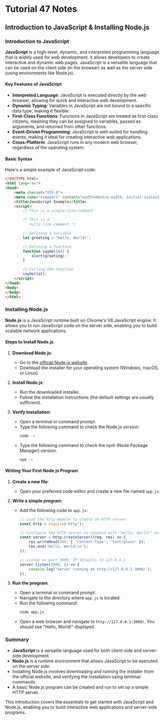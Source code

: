 # Tutorial **47** Notes

## Introduction to JavaScript & Installing Node.js

### Introduction to JavaScript

**JavaScript** is a high-level, dynamic, and interpreted programming language that is widely used for web development. It allows developers to create interactive and dynamic web pages. JavaScript is a versatile language that can be used on the client side (in the browser) as well as the server side (using environments like Node.js).

#### Key Features of JavaScript
- **Interpreted Language**: JavaScript is executed directly by the web browser, allowing for quick and interactive web development.
- **Dynamic Typing**: Variables in JavaScript are not bound to a specific data type, making it flexible.
- **First-Class Functions**: Functions in JavaScript are treated as first-class citizens, meaning they can be assigned to variables, passed as arguments, and returned from other functions.
- **Event-Driven Programming**: JavaScript is well-suited for handling events, making it ideal for creating interactive web applications.
- **Cross-Platform**: JavaScript runs in any modern web browser, regardless of the operating system.

#### Basic Syntax
Here's a simple example of JavaScript code:
```html
<!DOCTYPE html>
<html lang="en">
<head>
    <meta charset="UTF-8">
    <meta name="viewport" content="width=device-width, initial-scale=1.0">
    <title>JavaScript Example</title>
    <script>
        // This is a single-line comment

        /* This is a 
           multi-line comment */

        // Defining a variable
        let greeting = "Hello, World!";

        // Defining a function
        function sayHello() {
            alert(greeting);
        }

        // Calling the function
        sayHello();
    </script>
</head>
<body>
</body>
</html>
```

### Installing Node.js

**Node.js** is a JavaScript runtime built on Chrome's V8 JavaScript engine. It allows you to run JavaScript code on the server side, enabling you to build scalable network applications.

#### Steps to Install Node.js

1. **Download Node.js**:
   - Go to the [official Node.js website](https://nodejs.org/).
   - Download the installer for your operating system (Windows, macOS, or Linux).

2. **Install Node.js**:
   - Run the downloaded installer.
   - Follow the installation instructions (the default settings are usually sufficient).

3. **Verify Installation**:
   - Open a terminal or command prompt.
   - Type the following command to check the Node.js version:
     ```sh
     node -v
     ```
   - Type the following command to check the npm (Node Package Manager) version:
     ```sh
     npm -v
     ```

#### Writing Your First Node.js Program

1. **Create a new file**:
   - Open your preferred code editor and create a new file named `app.js`.

2. **Write a simple program**:
   - Add the following code to `app.js`:
     ```js
     // Load the http module to create an HTTP server.
     const http = require('http');

     // Configure the HTTP server to respond with "Hello, World!" to all requests.
     const server = http.createServer((req, res) => {
         res.writeHead(200, { 'Content-Type': 'text/plain' });
         res.end('Hello, World!\n');
     });

     // Listen on port 3000, IP defaults to 127.0.0.1
     server.listen(3000, () => {
         console.log('Server running at http://127.0.0.1:3000/');
     });
     ```

3. **Run the program**:
   - Open a terminal or command prompt.
   - Navigate to the directory where `app.js` is located.
   - Run the following command:
     ```sh
     node app.js
     ```
   - Open a web browser and navigate to `http://127.0.0.1:3000/`. You should see "Hello, World!" displayed.

### Summary

- **JavaScript** is a versatile language used for both client-side and server-side development.
- **Node.js** is a runtime environment that allows JavaScript to be executed on the server side.
- Installing Node.js involves downloading and running the installer from the official website, and verifying the installation using terminal commands.
- A basic Node.js program can be created and run to set up a simple HTTP server.

This introduction covers the essentials to get started with JavaScript and Node.js, enabling you to build interactive web applications and server-side programs.